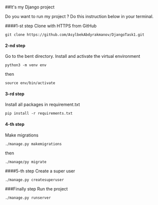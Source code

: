 ##It's my Django project

Do you want to run my project ?
Do this instruction below in your terminal.

####1-st step
Clone with HTTPS from GitHub
```
git clone https://github.com/AsylbekAbdyrakmanov/DjangoTask1.git
```
#### 2-nd step
Go to the bent directory. Install and activate the virtual environment

```
python3 -m venv env
```
then
```
source env/bin/activate
```

#### 3-rd step

Install all packages in  requirement.txt

```
pip install -r requirements.txt
```

#### 4-th step
Make migrations 
```
./manage.py makemigrations
```
then
```
./manage/py migrate
```
####5-th step
Create a super user
```
./manage.py createsuperuser
```
###Finally step
Run the project

```
./manage.py runserver
```


